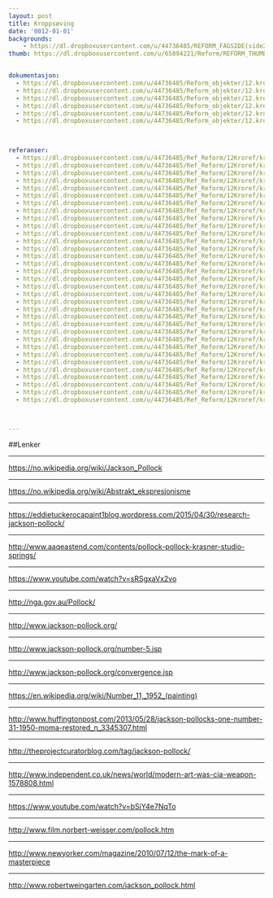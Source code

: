 ```yaml
---
layout: post
title: Kroppsøving
date: '0012-01-01'
backgrounds:
    - https://dl.dropboxusercontent.com/u/44736485/REFORM_FAGSIDE(side2)/12.Kroppsoeving2m.jpg
thumb: https://dl.dropboxusercontent.com/u/65894221/Reform/REFORM_THUMBNAILS/12.Kroppsoeving.jpg


dokumentasjon:
  - https://dl.dropboxusercontent.com/u/44736485/Reform_objekter/12.kropp1.jpg
  - https://dl.dropboxusercontent.com/u/44736485/Reform_objekter/12.kropp2.jpg
  - https://dl.dropboxusercontent.com/u/44736485/Reform_objekter/12.kropp3.jpg
  - https://dl.dropboxusercontent.com/u/44736485/Reform_objekter/12.kropp4.jpg
  - https://dl.dropboxusercontent.com/u/44736485/Reform_objekter/12.kropp5.jpg
  - https://dl.dropboxusercontent.com/u/44736485/Reform_objekter/12.kropp6.jpg
  


referanser:
  - https://dl.dropboxusercontent.com/u/44736485/Ref_Reform/12Kroref/kroref01.jpg
  - https://dl.dropboxusercontent.com/u/44736485/Ref_Reform/12Kroref/kroref01a.jpg
  - https://dl.dropboxusercontent.com/u/44736485/Ref_Reform/12Kroref/kroref01ab.jpg
  - https://dl.dropboxusercontent.com/u/44736485/Ref_Reform/12Kroref/kroref01b.jpg
  - https://dl.dropboxusercontent.com/u/44736485/Ref_Reform/12Kroref/kroref1bc.jpg
  - https://dl.dropboxusercontent.com/u/44736485/Ref_Reform/12Kroref/kroref01c.jpg
  - https://dl.dropboxusercontent.com/u/44736485/Ref_Reform/12Kroref/kroref02.jpg
  - https://dl.dropboxusercontent.com/u/44736485/Ref_Reform/12Kroref/kroref03.jpg
  - https://dl.dropboxusercontent.com/u/44736485/Ref_Reform/12Kroref/kroref03b.jpg
  - https://dl.dropboxusercontent.com/u/44736485/Ref_Reform/12Kroref/kroref03c.jpg
  - https://dl.dropboxusercontent.com/u/44736485/Ref_Reform/12Kroref/kroref03d.jpg
  - https://dl.dropboxusercontent.com/u/44736485/Ref_Reform/12Kroref/kroref03e.jpg
  - https://dl.dropboxusercontent.com/u/44736485/Ref_Reform/12Kroref/kroref03f.jpg
  - https://dl.dropboxusercontent.com/u/44736485/Ref_Reform/12Kroref/kroref03h.jpg
  - https://dl.dropboxusercontent.com/u/44736485/Ref_Reform/12Kroref/kroref04.jpg
  - https://dl.dropboxusercontent.com/u/44736485/Ref_Reform/12Kroref/kroref05.jpg
  - https://dl.dropboxusercontent.com/u/44736485/Ref_Reform/12Kroref/kroref05b.jpg
  - https://dl.dropboxusercontent.com/u/44736485/Ref_Reform/12Kroref/kroref05c.jpg
  - https://dl.dropboxusercontent.com/u/44736485/Ref_Reform/12Kroref/kroref06.jpg
  - https://dl.dropboxusercontent.com/u/44736485/Ref_Reform/12Kroref/kroref07.jpg
  - https://dl.dropboxusercontent.com/u/44736485/Ref_Reform/12Kroref/kroref08.jpg
  - https://dl.dropboxusercontent.com/u/44736485/Ref_Reform/12Kroref/kroref09.jpg
  - https://dl.dropboxusercontent.com/u/44736485/Ref_Reform/12Kroref/kroref09b.jpg
  - https://dl.dropboxusercontent.com/u/44736485/Ref_Reform/12Kroref/kroref9c.jpg
  - https://dl.dropboxusercontent.com/u/44736485/Ref_Reform/12Kroref/kroref09d.jpg
  - https://dl.dropboxusercontent.com/u/44736485/Ref_Reform/12Kroref/kroref10.jpg
  - https://dl.dropboxusercontent.com/u/44736485/Ref_Reform/12Kroref/kroref11.jpg
  - https://dl.dropboxusercontent.com/u/44736485/Ref_Reform/12Kroref/kroref12.jpg
  - https://dl.dropboxusercontent.com/u/44736485/Ref_Reform/12Kroref/kroref13.jpg
  - https://dl.dropboxusercontent.com/u/44736485/Ref_Reform/12Kroref/kroref14.jpg
  - https://dl.dropboxusercontent.com/u/44736485/Ref_Reform/12Kroref/kroref15.jpg
  - https://dl.dropboxusercontent.com/u/44736485/Ref_Reform/12Kroref/kroref16.jpg
  - https://dl.dropboxusercontent.com/u/44736485/Ref_Reform/12Kroref/kroref17.jpg



---
```



##Lenker

* * *
<https://no.wikipedia.org/wiki/Jackson_Pollock>

* * *
<https://no.wikipedia.org/wiki/Abstrakt_ekspresjonisme>

* * *
<https://eddietuckerocapaint1blog.wordpress.com/2015/04/30/research-jackson-pollock/>

* * *
<http://www.aaqeastend.com/contents/pollock-pollock-krasner-studio-springs/>

* * *
<https://www.youtube.com/watch?v=sRSgxaVx2vo>

* * *
<http://nga.gov.au/Pollock/>

* * *
<http://www.jackson-pollock.org/>

* * *
<http://www.jackson-pollock.org/number-5.jsp>

* * *
<http://www.jackson-pollock.org/convergence.jsp>

* * *
<https://en.wikipedia.org/wiki/Number_11,_1952_(painting)>

* * *
<http://www.huffingtonpost.com/2013/05/28/jackson-pollocks-one-number-31-1950-moma-restored_n_3345307.html>

* * *
<http://theprojectcuratorblog.com/tag/jackson-pollock/>

* * *
<http://www.independent.co.uk/news/world/modern-art-was-cia-weapon-1578808.html>

* * *
<https://www.youtube.com/watch?v=bSjY4e7NqTo>

* * *
<http://www.film.norbert-weisser.com/pollock.htm>

* * *
<http://www.newyorker.com/magazine/2010/07/12/the-mark-of-a-masterpiece>

* * *
<http://www.robertweingarten.com/jackson_pollock.html>

